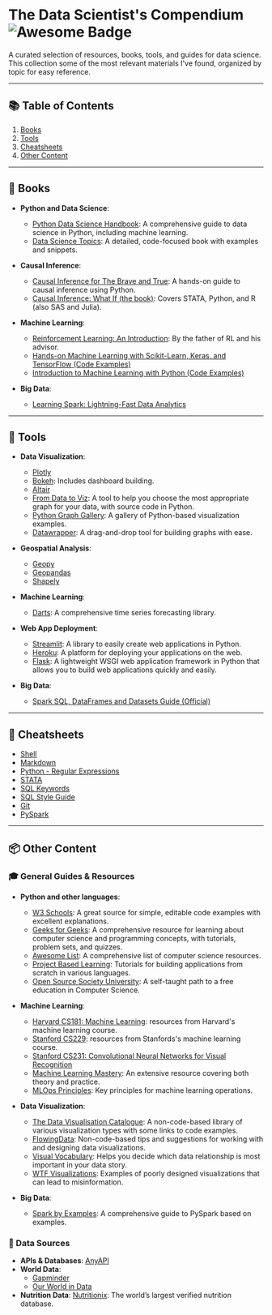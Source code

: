# The Data Scientist's Compendium <img src="https://cdn.rawgit.com/sindresorhus/awesome/d7305f38d29fed78fa85652e3a63e154dd8e8829/media/badge.svg" alt="Awesome Badge"/>

A curated selection of resources, books, tools, and guides for data science. This collection some of the most relevant materials I've found, organized by topic for easy reference.

---

## 📚 Table of Contents
1. [Books](#books)
2. [Tools](#tools)
3. [Cheatsheets](#cheatsheets)
4. [Other Content](#other-content)

---

## <a name="books"></a> 📖 Books

- **Python and Data Science**:
  - [Python Data Science Handbook](https://jakevdp.github.io/PythonDataScienceHandbook/): A comprehensive guide to data science in Python, including machine learning.
  - [Data Science Topics](https://datascience.oneoffcoder.com/index.html): A detailed, code-focused book with examples and snippets.
  
- **Causal Inference**:
  - [Causal Inference for The Brave and True](https://matheusfacure.github.io/python-causality-handbook/landing-page.html): A hands-on guide to causal inference using Python.
  - [Causal Inference: What If (the book)](https://www.hsph.harvard.edu/miguel-hernan/causal-inference-book/): Covers STATA, Python, and R (also SAS and Julia).

- **Machine Learning**:
  - [Reinforcement Learning: An Introduction](http://incompleteideas.net/book/the-book-2nd.html): By the father of RL and his advisor.
  - [Hands-on Machine Learning with Scikit-Learn, Keras, and TensorFlow (Code Examples)](https://github.com/ageron/handson-ml2)
  - [Introduction to Machine Learning with Python (Code Examples)](https://github.com/amueller/introduction_to_ml_with_python)

- **Big Data**:
  - [Learning Spark: Lightning-Fast Data Analytics](https://pages.databricks.com/rs/094-YMS-629/images/LearningSpark2.0.pdf)

---

## <a name="tools"></a> 🔨 Tools

- **Data Visualization**:
  - [Plotly](https://plotly.com/python/)
  - [Bokeh](https://bokeh.org/): Includes dashboard building.
  - [Altair](https://altair-viz.github.io/)
  - [From Data to Viz](https://www.data-to-viz.com/): A tool to help you choose the most appropriate graph for your data, with source code in Python.
  - [Python Graph Gallery](https://python-graph-gallery.com/): A gallery of Python-based visualization examples.
  - [Datawrapper](https://app.datawrapper.de/chart/rweXo/upload): A drag-and-drop tool for building graphs with ease.

- **Geospatial Analysis**:
  - [Geopy](https://geopy.readthedocs.io/en/stable/)
  - [Geopandas](https://geopandas.org/en/stable/docs/user_guide/data_structures.html)
  - [Shapely](https://shapely.readthedocs.io/en/stable/manual.html#points)

- **Machine Learning**:
  - [Darts](https://unit8co.github.io/darts/#): A comprehensive time series forecasting library.

- **Web App Deployment**:
  - [Streamlit](https://docs.streamlit.io/): A library to easily create web applications in Python.
  - [Heroku](https://devcenter.heroku.com/): A platform for deploying your applications on the web.
  - [Flask](https://flask.palletsprojects.com/en/2.0.x/): A lightweight WSGI web application framework in Python that allows you to build web applications quickly and easily.

- **Big Data**:
  - [Spark SQL, DataFrames and Datasets Guide (Official)](https://spark.apache.org/docs/3.3.0/sql-programming-guide.html)

---

## <a name="cheatsheets"></a> 🙈 Cheatsheets

- [Shell](https://oit.ua.edu/wp-content/uploads/2020/12/Linux_bash_cheat_sheet-1.pdf)
- [Markdown](https://github.com/adam-p/markdown-here/wiki/Markdown-Cheatsheet)
- [Python - Regular Expressions](https://www.dataquest.io/wp-content/uploads/2019/03/python-regular-expressions-cheat-sheet.pdf)
- [STATA](https://www.stata.com/bookstore/statacheatsheets.pdf)
- [SQL Keywords](https://www.w3schools.com/sql/sql_ref_keywords.asp)
- [SQL Style Guide](https://www.sqlstyle.guide/)
- [Git](https://education.github.com/git-cheat-sheet-education.pdf)
- [PySpark](https://www.datacamp.com/cheat-sheet/pyspark-cheat-sheet-spark-in-python)

---

## <a name="other-content"></a> 📦 Other Content

### 🎓 General Guides & Resources

- **Python and other languages**:
  - [W3 Schools](https://www.w3schools.com/python/default.asp): A great source for simple, editable code examples with excellent explanations.
  - [Geeks for Geeks](https://www.geeksforgeeks.org/): A comprehensive resource for learning about computer science and programming concepts, with tutorials, problem sets, and quizzes.
  - [Awesome List](https://github.com/sindresorhus/awesome/blob/main/readme.md): A comprehensive list of computer science resources.
  - [Project Based Learning](https://github.com/practical-tutorials/project-based-learning?utm_source=pocket_mylist): Tutorials for building applications from scratch in various languages.
  - [Open Source Society University](https://github.com/ossu/computer-science#introduction-to-computer-science): A self-taught path to a free education in Computer Science.

- **Machine Learning**:
  - [Harvard CS181: Machine Learning](https://harvard-ml-courses.github.io/cs181-web/): resources from Harvard's machine learning course.
  - [Stanford CS229](https://cs229.stanford.edu/): resources from Stanfords's machine learning course.
  - [Stanford CS231: Convolutional Neural Networks for Visual Recognition](https://cs231n.github.io/)
  - [Machine Learning Mastery](https://machinelearningmastery.com/start-here/#getstarted): An extensive resource covering both theory and practice.
  - [MLOps Principles](https://ml-ops.org/content/mlops-principles): Key principles for machine learning operations.

- **Data Visualization**:
  - [The Data Visualisation Catalogue](https://datavizcatalogue.com/): A non-code-based library of various visualization types with some links to code examples.
  - [FlowingData](https://flowingdata.com/category/guides/): Non-code-based tips and suggestions for working with and designing data visualizations.
  - [Visual Vocabulary](https://ft-interactive.github.io/visual-vocabulary/): Helps you decide which data relationship is most important in your data story.
  - [WTF Visualizations](https://viz.wtf/?utm_source=pocket_mylist): Examples of poorly designed visualizations that can lead to misinformation.

- **Big Data**:
  - [Spark by Examples](https://sparkbyexamples.com/pyspark/): A comprehensive guide to PySpark based on examples.


### 💽 Data Sources
- **APIs & Databases**: [AnyAPI](https://any-api.com/)
- **World Data**:
  - [Gapminder](https://www.gapminder.org/)
  - [Our World in Data](https://ourworldindata.org/blog?utm_source=pocket_mylist)
- **Nutrition Data**: [Nutritionix](https://www.nutritionix.com/?utm_source=pocket_mylist): The world’s largest verified nutrition database.
